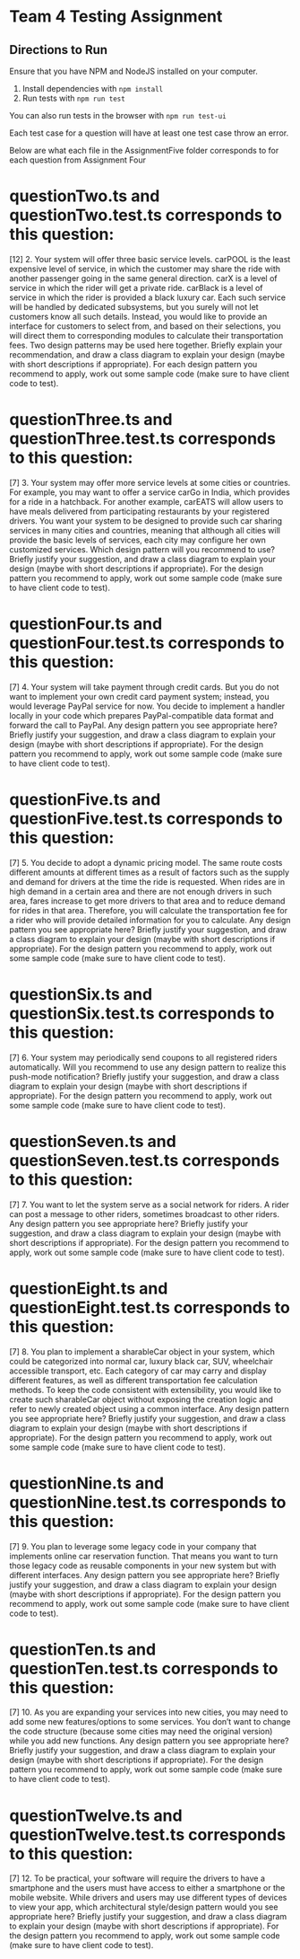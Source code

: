 # Team 4 Testing Assignment

## Directions to Run

Ensure that you have NPM and NodeJS installed on your computer. 

1. Install dependencies with `npm install`
2. Run tests with `npm run test`


You can also run tests in the browser with `npm run test-ui`

Each test case for a question will have at least one test case throw an error.

Below are what each file in the AssignmentFive folder corresponds to for each question from Assignment Four

# questionTwo.ts and questionTwo.test.ts corresponds to this question:

[12] 2. Your system will offer three basic service levels. carPOOL is the least expensive level of service, in which the customer may share the ride with another passenger going in the same general direction. carX is a level of service in which the rider will get a private ride. carBlack is a level of service in which the rider is provided a black luxury car. Each such service will be handled by dedicated subsystems, but you surely will not let customers know all such details. Instead, you would like to provide an interface for customers to select from, and based on their selections, you will direct them to corresponding modules to calculate their transportation fees. Two design patterns may be used here together. Briefly explain your recommendation, and draw a class diagram to explain your design (maybe with short descriptions if appropriate). For each design pattern you recommend to apply, work out some sample code (make sure to have client code to test).

# questionThree.ts and questionThree.test.ts corresponds to this question:

[7] 3. Your system may offer more service levels at some cities or countries. For example, you may want to offer a service carGo in India, which provides for a ride in a hatchback. For another example, carEATS will allow users to have meals delivered from participating restaurants by your registered drivers. You want your system to be designed to provide such car sharing services in many cities and countries, meaning that although all cities will provide the basic levels of services, each city may configure her own customized services. Which design pattern will you recommend to use? Briefly justify your suggestion, and draw a class diagram to explain your design (maybe with short descriptions if appropriate). For the design pattern you recommend to apply, work out some sample code (make sure to have client code to test).

# questionFour.ts and questionFour.test.ts corresponds to this question:

[7] 4. Your system will take payment through credit cards. But you do not want to implement your own credit card payment system; instead, you would leverage PayPal service for now. You decide to implement a handler locally in your code which prepares PayPal-compatible data format and forward the call to PayPal. Any design pattern you see appropriate here? Briefly justify your suggestion, and draw a class diagram to explain your design (maybe with short descriptions if appropriate). For the design pattern you recommend to apply, work out some sample code (make sure to have client code to test).

# questionFive.ts and questionFive.test.ts corresponds to this question:

[7] 5. You decide to adopt a dynamic pricing model. The same route costs different amounts at different times as a result of factors such as the supply and demand for drivers at the time the ride is requested. When rides are in high demand in a certain area and there are not enough drivers in such area, fares increase to get more drivers to that area and to reduce demand for rides in that area. Therefore, you will calculate the transportation fee for a rider who will provide detailed information for you to calculate. Any design pattern you see appropriate here? Briefly justify your suggestion, and draw a class diagram to explain your design (maybe with short descriptions if appropriate). For the design pattern you recommend to apply, work out some sample code (make sure to have client code to test).

# questionSix.ts and questionSix.test.ts corresponds to this question:

[7] 6. Your system may periodically send coupons to all registered riders automatically. Will you recommend to use any design pattern to realize this push-mode notification? Briefly justify your suggestion, and draw a class diagram to explain your design (maybe with short descriptions if appropriate). For the design pattern you recommend to apply, work out some sample code (make sure to have client code to test).

# questionSeven.ts and questionSeven.test.ts corresponds to this question:

[7] 7. You want to let the system serve as a social network for riders. A rider can post a message to other riders, sometimes broadcast to other riders. Any design pattern you see appropriate here? Briefly justify your suggestion, and draw a class diagram to explain your design (maybe with short descriptions if appropriate). For the design pattern you recommend to apply, work out some sample code (make sure to have client code to test).

# questionEight.ts and questionEight.test.ts corresponds to this question:

[7] 8. You plan to implement a sharableCar object in your system, which could be categorized into normal car, luxury black car, SUV, wheelchair accessible transport, etc. Each category of car may carry and display different features, as well as different transportation fee calculation methods. To keep the code consistent with extensibility, you would like to create such sharableCar object without exposing the creation logic and refer to newly created object using a common interface. Any design pattern you see appropriate here? Briefly justify your suggestion, and draw a class diagram to explain your design (maybe with short descriptions if appropriate). For the design pattern you recommend to apply, work out some sample code (make sure to have client code to test).

# questionNine.ts and questionNine.test.ts corresponds to this question:

[7] 9. You plan to leverage some legacy code in your company that implements online car reservation function. That means you want to turn those legacy code as reusable components in your new system but with different interfaces. Any design pattern you see appropriate here? Briefly justify your suggestion, and draw a class diagram to explain your design (maybe with short descriptions if appropriate). For the design pattern you recommend to apply, work out some sample code (make sure to have client code to test).

# questionTen.ts and questionTen.test.ts corresponds to this question:

[7] 10. As you are expanding your services into new cities, you may need to add some new features/options to some services. You don’t want to change the code structure (because some cities may need the original version) while you add new functions. Any design pattern you see appropriate here? Briefly justify your suggestion, and draw a class diagram to explain your design (maybe with short descriptions if appropriate). For the design pattern you recommend to apply, work out some sample code (make sure to have client code to test).

# questionTwelve.ts and questionTwelve.test.ts corresponds to this question:
[7] 12. To be practical, your software will require the drivers to have a smartphone and the users must have access to either a smartphone or the mobile website. While drivers and users may use different types of devices to view your app, which architectural style/design pattern would you see appropriate here? Briefly justify your suggestion, and draw a class diagram to explain your design (maybe with short descriptions if appropriate). For the design pattern you recommend to apply, work out some sample code (make sure to have client code to test).